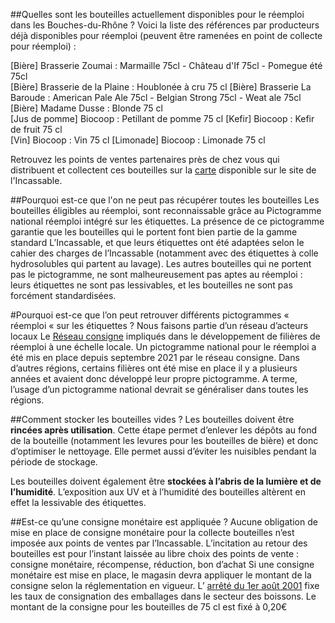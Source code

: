 ##Quelles sont les bouteilles actuellement disponibles pour le réemploi dans les Bouches-du-Rhône ?
Voici la liste des références par producteurs déjà disponibles pour réemploi (peuvent être ramenées en point de collecte pour réemploi) : 

[Bière] Brasserie	Zoumai : Marmaille 75cl - Château d'If 75cl - Pomegue été 75cl 	
[Bière] Brasserie de la Plaine : Houblonée à cru 75 cl 
[Bière] Brasserie	La Baroude : American Pale Ale 75cl - Belgian Strong 75cl - 	Weat ale 75cl
[Bière]	Madame Dusse	: Blonde	75 cl	
[Jus de  pomme]	Biocoop	:	Petillant de pomme 75 cl
[Kefir]	Biocoop	: Kefir de fruit	75 cl	
[Vin]	Biocoop	: Vin 75 cl
[Limonade]	Biocoop :	Limonade 75 cl

Retrouvez les points de ventes partenaires près de chez vous qui distribuent et collectent ces bouteilles sur la [carte](http://umap.openstreetmap.fr/fr/map/lincassable-ou-trouver-rammener-mes-bouteilles_610505#1/43/6) disponible sur le site de l'Incassable. 


##Pourquoi est-ce que l'on ne peut pas récupérer toutes les bouteilles 
Les bouteilles éligibles au réemploi, sont reconnaissable grâce au Pictogramme national réemploi intégré sur les étiquettes. La présence de ce pictogramme garantie que les bouteilles qui le portent font bien partie de la gamme standard L’Incassable, et que leurs étiquettes ont été adaptées selon le cahier des charges de l’Incassable (notamment avec des étiquettes à colle hydrosolubles qui partent au lavage). 
Les autres bouteilles qui ne portent pas le pictogramme, ne sont malheureusement pas aptes au réemploi : leurs étiquettes ne sont pas lessivables, et les bouteilles ne sont pas forcément standardisées. 


#Pourquoi est-ce que l’on peut retrouver différents pictogrammes « réemploi «  sur les étiquettes ? 
Nous faisons partie d’un réseau d’acteurs locaux Le [Réseau consigne](http://www.reseauconsigne.com/) impliqués dans le développement de filières de réemploi à une échelle locale.
Un pictogramme national pour le réemploi a été mis en place depuis septembre 2021 par le réseau consigne. 
Dans d’autres régions, certains filières ont été mise en place il y a plusieurs années et avaient donc développé leur propre pictogramme. 
A terme, l’usage d’un pictogramme national devrait se généraliser dans toutes les régions. 


##Comment stocker les bouteilles vides ?
Les bouteilles doivent être **rincées après utilisation**. Cette étape permet d’enlever les dépôts au fond de la bouteille (notamment les levures pour les bouteilles de bière) et donc d’optimiser le nettoyage. 
Elle permet aussi d’éviter les nuisibles pendant la période de stockage. 

Les bouteilles doivent également être **stockées à l’abris de la lumière et de l’humidité**.  L’exposition aux UV et à l’humidité des bouteilles altèrent en effet la lessivable des étiquettes. 
 

##Est-ce qu’une consigne monétaire est appliquée ? 
Aucune obligation de mise en place de consigne monétaire pour la collecte bouteilles n’est imposée aux points de ventes par l’Incassable. 
L’incitation au retour des bouteilles est pour l’instant laissée au libre choix des points de vente : consigne monétaire, récompense, réduction, bon d’achat 
Si une consigne monétaire est mise en place, le magasin devra appliquer le montant de la consigne selon la réglementation en vigueur. 
L’ [arrêté du 1er août 2001](https://www.legifrance.gouv.fr/jorf/id/JORFTEXT000000406764) fixe les taux de consignation des emballages dans le secteur des boissons.  Le montant de la consigne pour les bouteilles de 75 cl est fixé à 0,20€




